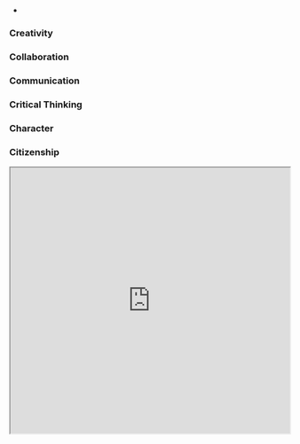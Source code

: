 -

### Creativity

### Collaboration

### Communication

### Critical Thinking

### Character

### Citizenship

<iframe src="https://drive.google.com/file/d/1OyltX3IrOuiczXhQ0nkzvUKsyWnaJZGG/preview" width="100%" height="480"></iframe>

